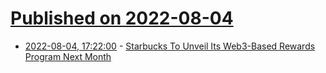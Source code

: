 # [Published on 2022-08-04](index.md)

* [2022-08-04, 17:22:00](https://slashdot.org/story/22/08/04/1641219/starbucks-to-unveil-its-web3-based-rewards-program-next-month?utm_source=rss1.0mainlinkanon&utm_medium=feed) - [Starbucks To Unveil Its Web3-Based Rewards Program Next Month](https://slashdot.org/story/22/08/04/1641219/starbucks-to-unveil-its-web3-based-rewards-program-next-month?utm_source=rss1.0mainlinkanon&utm_medium=feed)
